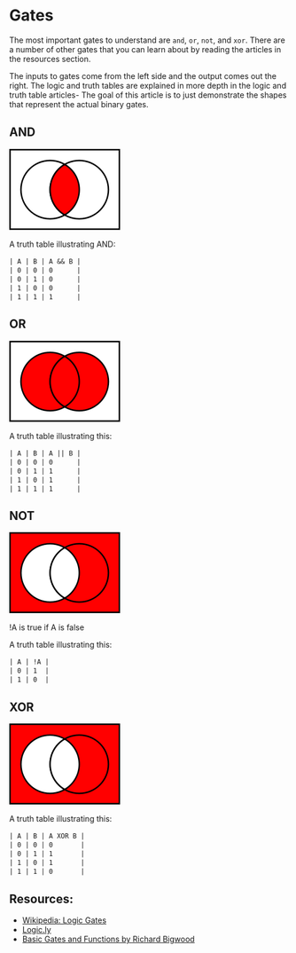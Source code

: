# Gates

The most important gates to understand are `and`, `or`, `not`, and `xor`.  There are a number of other gates that you can learn about by reading the articles in the resources section.

The inputs to gates come from the left side and the output comes out the right.  The logic and truth tables are explained in more depth in the logic and truth table articles- The goal of this article is to just demonstrate the shapes that represent the actual binary gates.

## AND

![AND Gate](wikimedia-commons-venn-and.png "AND")

A truth table illustrating AND:

    | A | B | A && B |
    | 0 | 0 | 0      |
    | 0 | 1 | 0      |
    | 1 | 0 | 0      |
    | 1 | 1 | 1      |

## OR

![OR Gate](wikimedia-commons-venn-or.png "OR")

A truth table illustrating this:

    | A | B | A || B |
    | 0 | 0 | 0      |
    | 0 | 1 | 1      |
    | 1 | 0 | 1      |
    | 1 | 1 | 1      |

## NOT

![NOT Gate](wikimedia-commons-venn-not-a.png "NOT")

!A is true if A is false

A truth table illustrating this:

    | A | !A |
    | 0 | 1  |
    | 1 | 0  |


## XOR

![XOR Gate](wikimedia-commons-venn-xor.png "XOR")

A truth table illustrating this:

    | A | B | A XOR B |
    | 0 | 0 | 0       |
    | 0 | 1 | 1       |
    | 1 | 0 | 1       |
    | 1 | 1 | 0       |

## Resources:

* [Wikipedia: Logic Gates](http://en.wikipedia.org/wiki/Logic_gate)
* [Logic.ly](http://logic.ly/)
* [Basic Gates and Functions by Richard Bigwood](http://www.ee.surrey.ac.uk/Projects/CAL/digital-logic/gatesfunc/index.html)
